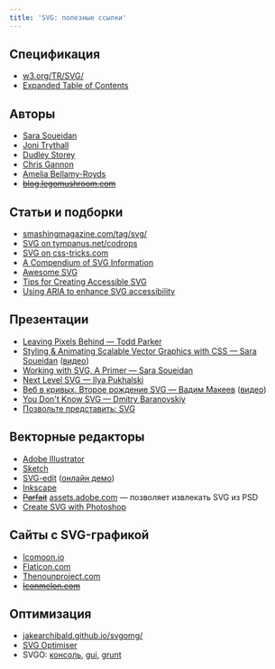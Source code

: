 ```yaml
---
title: 'SVG: полезные ссылки'
---
```

<h2>Спецификация</h2>

<ul>
  <li><a href="http://www.w3.org/TR/SVG/">w3.org/TR/SVG/</a>
  </li>
  <li><a href="http://www.w3.org/TR/SVG/expanded-toc.html">Expanded Table of Contents</a></li>
</ul>

<h2>Авторы</h2>

<ul>
  <li><a href="http://sarasoueidan.com/articles.html">Sara Soueidan</a>
  </li>
  <li><a href="http://jonibologna.com/">Joni Trythall</a>
  </li>
  <li><a href="http://demosthenes.info/blog/svg">Dudley Storey</a>
  </li>
  <li><a href="https://twitter.com/ChrisGannon">Chris Gannon</a>
  </li>
  <li><a href="https://twitter.com/AmeliasBrain">Amelia Bellamy-Royds</a>
  </li>
  <li><del><a href="http://blog.legomushroom.com/">blog.legomushroom.com</a></del>
  </li>
</ul>

<h2>Статьи и подборки</h2>
<ul>
    <li><a href="https://www.smashingmagazine.com/tag/svg/">smashingmagazine.com/tag/svg/</a>
    </li>
    <li><a href="http://tympanus.net/codrops/?s=svg&search-type=posts">SVG on tympanus.net/codrops</a>
    </li>
    <li><a href="https://css-tricks.com/search-results/?q=svg">SVG on css-tricks.com</a>
    <li><a href="http://css-tricks.com/mega-list-svg-information/">A Compendium of SVG Information</a>
    </li>
    </li>
    <li><a href="https://github.com/willianjusten/awesome-svg">Awesome SVG</a></li>
    <li><a href="http://www.sitepoint.com/tips-accessible-svg/">Tips for Creating Accessible SVG</a>
    </li>
    <li><a href="http://www.paciellogroup.com/blog/2013/12/using-aria-enhance-svg-accessibility/">Using ARIA to enhance SVG accessibility</a></li>
</ul>

<h2>Презентации</h2>
<ul>
  <li><a href="https://docs.google.com/presentation/d/1CNQLbqC0krocy_fZrM5fZ-YmQ2JgEADRh3qR6RbOOGk/present#slide=id.p">Leaving Pixels Behind — Todd Parker</a>
  </li>
  <li><a href="http://slides.com/sarasoueidan/styling-animating-svgs-with-css#/">Styling & Animating Scalable Vector Graphics with CSS — Sara Soueidan</a> (<a href="https://www.youtube.com/watch?v=lf7L8X6ZBu8">видео</a>)
  </li>
  <li><a href="http://slides.com/sarasoueidan/working-with-svg-a-primer#/">Working with SVG, A Primer — Sara Soueidan</a></li>
  <li><a href="https://speakerdeck.com/pukhalski/next-level-svg">Next Level SVG — Ilya Pukhalski</a>
  </li>
  <li><a href="http://pepelsbey.net/pres/web-in-curves/">Веб в кривых.
  Второе рождение SVG — Вадим Макеев</a> (<a href="http://www.youtube.com/watch?v=XPseFBICcVU">видео</a>)
  </li>
  <li><a href="http://www.youtube.com/watch?v=SeLOt_BRAqc">You Don't Know SVG — Dmitry Baranovskiy</a>
  </li>
  <li><a href="https://yoksel.github.io/about-svg">Позвольте представить: SVG</a></li>
</ul>

<h2>Векторные редакторы</h2>
<ul>
  <li><a href="http://www.adobe.com/ru/products/illustrator.html">Adobe Illustrator</a>
  </li>
  <li><a href="http://www.bohemiancoding.com/sketch/">Sketch</a>
  </li>
  <li><a href="https://code.google.com/p/svg-edit/">SVG-edit</a> (<a href="http://svg-edit.googlecode.com/svn/branches/stable/editor/svg-editor.html">онлайн демо</a>)
  </li>
  <li><a href="http://www.inkscape.org/en/">Inkscape</a>
  </li>
  <li><del><a href="https://projectparfait.adobe.com/">Parfait</a></del> <a href="https://assets.adobe.com">assets.adobe.com</a> — позволяет извлекать SVG из PSD</li>
  <li><a href="http://www.webdesignblog.org/create-svg-with-photoshop/">Create SVG with Photoshop</a></li>
</ul>

<h2>Сайты с SVG-графикой</h2>
<ul>
  <li><a href="http://icomoon.io/app/#/select">Icomoon.io</a>
  </li>
  <li><a href="http://www.flaticon.com/">Flaticon.com</a>
  </li>
  <li><a href="http://thenounproject.com/">Thenounproject.com</a>
  </li>
  <li><del><a href="http://iconmelon.com/">Iconmelon.com</a></del>
  </li>
</ul>

<h2>Оптимизация</h2>

<ul>
  <li><a href="https://jakearchibald.github.io/svgomg/">jakearchibald.github.io/svgomg/</a></li>
  <li><a href="http://petercollingridge.appspot.com/svg-optimiser">SVG Optimiser</a></li>
  <li>SVGO: <a href="https://github.com/svg/svgo">консоль</a>, <a href="https://github.com/svg/svgo-gui">gui</a>, <a href="https://github.com/sindresorhus/grunt-svgmin">grunt</a>
  </li>
</ul>
